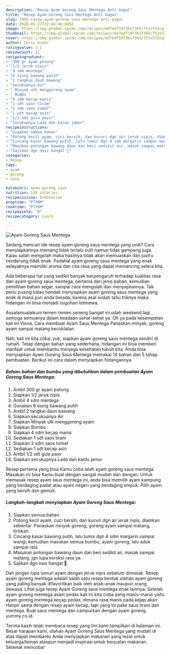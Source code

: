 ```yaml
---
description: "Resep Ayam Goreng Saus Mentega Anti Gagal"
title: "Resep Ayam Goreng Saus Mentega Anti Gagal"
slug: 1985-resep-ayam-goreng-saus-mentega-anti-gagal
date: 2020-05-27T22:48:48.845Z
image: https://img-global.cpcdn.com/recipes/ed7edf19f3b1f365/751x532cq70/ayam-goreng-saus-mentega-foto-resep-utama.jpg
thumbnail: https://img-global.cpcdn.com/recipes/ed7edf19f3b1f365/751x532cq70/ayam-goreng-saus-mentega-foto-resep-utama.jpg
cover: https://img-global.cpcdn.com/recipes/ed7edf19f3b1f365/751x532cq70/ayam-goreng-saus-mentega-foto-resep-utama.jpg
author: Chris Greer
ratingvalue: 3.1
reviewcount: 11
recipeingredient:
- "300 gr ayam potong"
- "1/2 jeruk nipis"
- "4 sdm mentega"
- "6 siung bawang putih"
- "2 tangkai daun bawang"
- "secukupnya Air"
- " Minyak utk menggoreng ayam"
- " Bumbu "
- "4 sdm kecap manis"
- "1 sdt saos tiram"
- "2 sdm saos tomat"
- "1 sdt kecap asin"
- "1/2 sdt gula pasir"
- "secukupnya Lada dan kaldu jamur"
recipeinstructions:
- "Siapkan semua bahan"
- "Potong kecil ayam, cuci bersih, dan kucuri dgn air jeruk nipis, diamkan sebentar. Panaskan minyak goreng, goreng ayam sampai matang, tiriskan."
- "Cincang kasar bawang putih, lalu tumis dgn 4 sdm margarin sampai wangi, kemudian masukan semua bumbu, ayam goreng, lalu aduk sampai rata"
- "Masukan potongan bawang daun dan beri sedikit air, masak sampai matang, jgn lupa koreksi rasa ya."
- "Sajikan dgn nasi hangat 🤗"
categories:
- Resep
tags:
- ayam
- goreng
- saus

katakunci: ayam goreng saus 
nutrition: 118 calories
recipecuisine: Indonesian
preptime: "PT30M"
cooktime: "PT35M"
recipeyield: "4"
recipecategory: Lunch

---
```



![Ayam Goreng Saus Mentega](https://img-global.cpcdn.com/recipes/ed7edf19f3b1f365/751x532cq70/ayam-goreng-saus-mentega-foto-resep-utama.jpg)

Sedang mencari ide resep ayam goreng saus mentega yang unik? Cara menyiapkannya memang tidak terlalu sulit namun tidak gampang juga. Kalau salah mengolah maka hasilnya tidak akan memuaskan dan justru cenderung tidak enak. Padahal ayam goreng saus mentega yang enak selayaknya memiliki aroma dan cita rasa yang dapat memancing selera kita.

Ada beberapa hal yang sedikit banyak berpengaruh terhadap kualitas rasa dari ayam goreng saus mentega, pertama dari jenis bahan, kemudian pemilihan bahan segar, sampai cara mengolah dan menyajikannya. Tak perlu pusing kalau hendak menyiapkan ayam goreng saus mentega yang enak di mana pun anda berada, karena asal sudah tahu triknya maka hidangan ini bisa menjadi suguhan istimewa.

Assalamualaikum temen-temen.seneng banget ini udah weekend lagi , semoga semuanya dalam keadaan sehat-sehat ya. Oh ya pada kesempatan kali ini Viona. Cara membuat Ayam Saus Mentega Panaskan minyak, goreng ayam sampai matang kecoklatan.


Nah, kali ini kita coba, yuk, siapkan ayam goreng saus mentega sendiri di rumah. Tetap dengan bahan yang sederhana, hidangan ini bisa memberi manfaat untuk membantu menjaga kesehatan tubuh kita. Anda bisa menyiapkan Ayam Goreng Saus Mentega memakai 14 bahan dan 5 tahap pembuatan. Berikut ini cara dalam menyiapkan hidangannya.

<!--inarticleads1-->

##### Bahan-bahan dan bumbu yang dibutuhkan dalam pembuatan Ayam Goreng Saus Mentega:

1. Ambil 300 gr ayam potong
1. Siapkan 1/2 jeruk nipis
1. Ambil 4 sdm mentega
1. Gunakan 6 siung bawang putih
1. Ambil 2 tangkai daun bawang
1. Siapkan secukupnya Air
1. Siapkan  Minyak utk menggoreng ayam
1. Siapkan  Bumbu :
1. Siapkan 4 sdm kecap manis
1. Sediakan 1 sdt saos tiram
1. Siapkan 2 sdm saos tomat
1. Sediakan 1 sdt kecap asin
1. Ambil 1/2 sdt gula pasir
1. Siapkan secukupnya Lada dan kaldu jamur


Resep pertama yang bisa Kamu coba ialah ayam goreng saus mentega. Masakan ini bisa Kamu buat dengan sangat mudah dan dengan. Untuk memasak resep ayam saus mentega ini, anda bisa memilih ayam kampung yang berdaging padat atau ayam negeri yang berdaging empuk. Pilih ayam yang bersih dan gemuk. 

<!--inarticleads2-->

##### Langkah-langkah menyiapkan Ayam Goreng Saus Mentega:

1. Siapkan semua bahan
1. Potong kecil ayam, cuci bersih, dan kucuri dgn air jeruk nipis, diamkan sebentar. Panaskan minyak goreng, goreng ayam sampai matang, tiriskan.
1. Cincang kasar bawang putih, lalu tumis dgn 4 sdm margarin sampai wangi, kemudian masukan semua bumbu, ayam goreng, lalu aduk sampai rata
1. Masukan potongan bawang daun dan beri sedikit air, masak sampai matang, jgn lupa koreksi rasa ya.
1. Sajikan dgn nasi hangat 🤗


Dan jangan lupa lumuri ayam dengan jeruk nipis sebelum dimasak. Resep ayam goreng mentega adalah salah satu resep bentuk olahan ayam goreng yang paling banyak difavoritkan baik oleh anak-anak maupun orang dewasa. Lihat juga resep Ayam Goreng saus mentega enak lainnya. Setelah ayam goreng mentega asam pedas kali ini kita coba yang manis-manis yaitu ayam goreng mentega kecap pedas, dimana rasa manis pada kejap akan Hanpir sama dengan resep ayam kecap, tapi yang ini pake saus tiram dan mentega. Buat saus mentega dan campurkan dengan ayam goreng. yummy.co.id. 

Terima kasih telah membaca resep yang tim kami tampilkan di halaman ini. Besar harapan kami, olahan Ayam Goreng Saus Mentega yang mudah di atas dapat membantu Anda menyiapkan makanan yang lezat untuk keluarga/teman ataupun menjadi inspirasi untuk berjualan makanan. Selamat mencoba!
